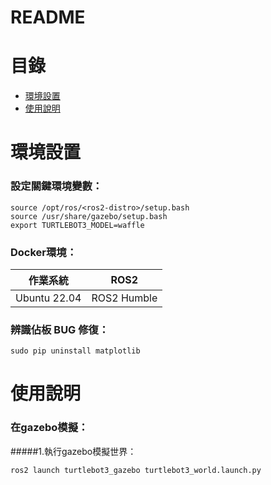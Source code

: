 README
===========================

# 目錄
  * [環境設置](#環境設置)
  * [使用說明](#使用說明)

# 環境設置
### 設定關鍵環境變數：
```
source /opt/ros/<ros2-distro>/setup.bash
source /usr/share/gazebo/setup.bash
export TURTLEBOT3_MODEL=waffle
```
### Docker環境：
| 作業系統  | ROS2 |
| ------------- | ------------- |
| Ubuntu 22.04  | ROS2 Humble  |


### 辨識佔板 BUG 修復：
```
sudo pip uninstall matplotlib
```
# 使用說明
### 在gazebo模擬：
#####1.執行gazebo模擬世界：
```
ros2 launch turtlebot3_gazebo turtlebot3_world.launch.py 
```
